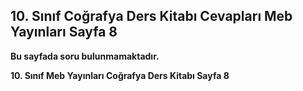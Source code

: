 ## 10. Sınıf Coğrafya Ders Kitabı Cevapları Meb Yayınları Sayfa 8

**Bu sayfada soru bulunmamaktadır.**

**10. Sınıf Meb Yayınları Coğrafya Ders Kitabı Sayfa 8**